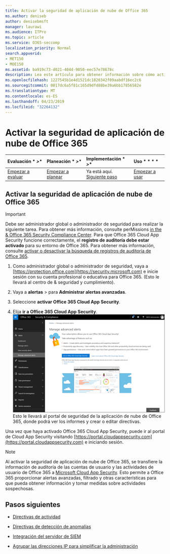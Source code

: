 ```yaml
---
title: Activar la seguridad de aplicación de nube de Office 365
ms.author: deniseb
author: denisebmsft
manager: laurawi
ms.audience: ITPro
ms.topic: article
ms.service: O365-seccomp
localization_priority: Normal
search.appverid:
- MET150
- MOE150
ms.assetid: ba919c73-d021-404d-9850-eec57e78678c
description: Lea este artículo para obtener información sobre cómo activar la seguridad de aplicaciones en la nube de Office 365, con la tecnología Cloud App Security en Microsoft Azure.
ms.openlocfilehash: 1227545b1e4d1521dc1820342f09aabdf16ec2c6
ms.sourcegitcommit: 0017dc6a5f81c165d9dfd88be39a6bb17856582e
ms.translationtype: MT
ms.contentlocale: es-ES
ms.lasthandoff: 04/23/2019
ms.locfileid: "32264132"
---
```

# <a name="turn-on-office-365-cloud-app-security"></a>Activar la seguridad de aplicación de nube de Office 365
  
|Evaluación * *\>**|Planeación * *\>**|Implementación * *\>**|Uso * * * *|
|:-----|:-----|:-----|:-----|
|[Empezar a evaluar](office-365-cas-overview.md) <br/> |[Empezar a planear](get-ready-for-office-365-cas.md) <br/> |Ya está aquí.  <br/> [Siguiente paso](activity-policies-and-alerts.md) <br/> |[Empezar a usar](utilization-activities-for-ocas.md) <br/> |
  
## <a name="turn-on-office-365-cloud-app-security"></a>Activar la seguridad de aplicación de nube de Office 365

> [!IMPORTANT]
> Debe ser administrador global o administrador de seguridad para realizar la siguiente tarea. Para obtener más información, consulte perMissions [in the &amp; Office 365 Security Compliance Center](permissions-in-the-security-and-compliance-center.md). Para que Office 365 Cloud App Security funcione correctamente, el **registro de auditoría debe estar activado** para su entorno de Office 365. Para obtener más información, consulte [activar o desactivar la búsqueda de registros de auditoría de Office 365](turn-audit-log-search-on-or-off.md). 
  
1. Como administrador global o administrador de seguridad, vaya a [https://protection.office.com](https://security.microsoft.com) e inicie sesión con su cuenta profesional o educativa para Office 365. (Esto le llevará al centro de &amp; seguridad y cumplimiento). 
    
2. Vaya a **alertas** \> para **Administrar alertas avanzadas**.
    
3. Seleccione **activar Office 365 Cloud App Security**.
    
4. Elija **ir a Office 365 Cloud App Security**.<br/>![En el centro &amp; de seguridad y cumplimiento, elija Administrar alertas avanzadas para ir a Office 365 Cloud App Security.](media/958632d4-03e3-4ade-8e22-d5509db6fca7.png)<br/>Esto le llevará al portal de seguridad de la aplicación de nube de Office 365, donde podrá ver los informes y crear o editar directivas.

Una vez que haya activado Office 365 Cloud App Security, puede ir al portal de Cloud App Security visitando [https://portal.cloudappsecurity.com](https://portal.cloudappsecurity.com) e iniciando sesión.
    
> [!NOTE]
> Al activar la seguridad de aplicación de nube de Office 365, se transfiere la información de auditoría de las cuentas de usuario y las actividades de usuario de Office 365 a [Microsoft Cloud App Security](https://aka.ms/whatiscas). Esto permite a Office 365 proporcionar alertas avanzadas, filtrado y otras características para que pueda obtener información y tomar medidas sobre actividades sospechosas. 
  
## <a name="next-steps"></a>Pasos siguientes

- [Directivas de actividad](activity-policies-and-alerts.md)
    
- [Directivas de detección de anomalías](anomaly-detection-policies-in-ocas.md)
    
- [Integración del servidor de SIEM](integrate-your-siem-server-with-office-365-cas.md)
    
- [Agrupar las direcciones IP para simplificar la administración](group-your-ip-addresses-in-ocas.md)
    

